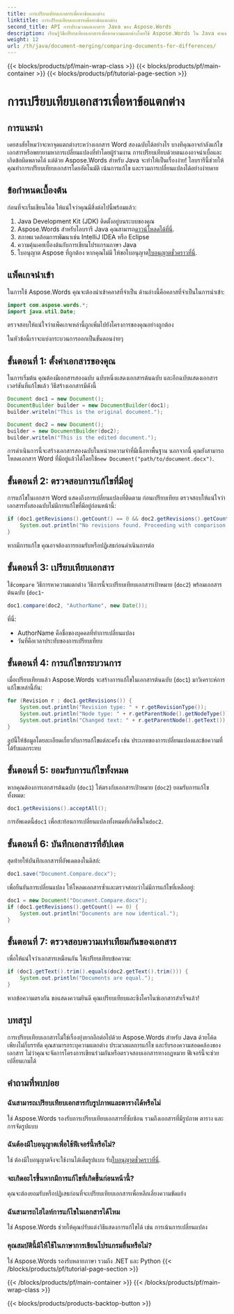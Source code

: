 ```yaml
---
title: การเปรียบเทียบเอกสารเพื่อหาข้อแตกต่าง
linktitle: การเปรียบเทียบเอกสารเพื่อหาข้อแตกต่าง
second_title: API การประมวลผลเอกสาร Java ของ Aspose.Words
description: เรียนรู้วิธีเปรียบเทียบเอกสารเพื่อหาความแตกต่างโดยใช้ Aspose.Words ใน Java คำแนะนำทีละขั้นตอนของเราจะช่วยให้การจัดการเอกสารมีความแม่นยำ
weight: 12
url: /th/java/document-merging/comparing-documents-for-differences/
---
```


{{< blocks/products/pf/main-wrap-class >}}
{{< blocks/products/pf/main-container >}}
{{< blocks/products/pf/tutorial-page-section >}}

# การเปรียบเทียบเอกสารเพื่อหาข้อแตกต่าง

## การแนะนำ

เคยสงสัยไหมว่าจะหาจุดแตกต่างระหว่างเอกสาร Word สองฉบับได้อย่างไร บางทีคุณอาจกำลังแก้ไขเอกสารหรือพยายามหาการเปลี่ยนแปลงที่ทำโดยผู้ร่วมงาน การเปรียบเทียบด้วยตนเองอาจน่าเบื่อและเกิดข้อผิดพลาดได้ แต่ด้วย Aspose.Words สำหรับ Java จะทำให้เป็นเรื่องง่าย! ไลบรารีนี้ช่วยให้คุณทำการเปรียบเทียบเอกสารโดยอัตโนมัติ เน้นการแก้ไข และรวมการเปลี่ยนแปลงได้อย่างง่ายดาย

## ข้อกำหนดเบื้องต้น

ก่อนที่จะเริ่มเขียนโค้ด ให้แน่ใจว่าคุณมีสิ่งต่อไปนี้พร้อมแล้ว:  
1. Java Development Kit (JDK) ติดตั้งอยู่บนระบบของคุณ  
2.  Aspose.Words สำหรับไลบรารี Java คุณสามารถ[ดาวน์โหลดได้ที่นี่](https://releases.aspose.com/words/java/).  
3. สภาพแวดล้อมการพัฒนาเช่น IntelliJ IDEA หรือ Eclipse  
4. ความคุ้นเคยเบื้องต้นกับการเขียนโปรแกรมภาษา Java  
5.  ใบอนุญาต Aspose ที่ถูกต้อง หากคุณไม่มี ให้ขอใบอนุญาต[ใบอนุญาตชั่วคราวที่นี่](https://purchase.aspose.com/temporary-license/).

## แพ็คเกจนำเข้า

ในการใช้ Aspose.Words คุณจะต้องนำเข้าคลาสที่จำเป็น ด้านล่างนี้คือคลาสที่จำเป็นในการนำเข้า:

```java
import com.aspose.words.*;
import java.util.Date;
```

ตรวจสอบให้แน่ใจว่าแพ็คเกจเหล่านี้ถูกเพิ่มไปยังโครงการของคุณอย่างถูกต้อง


ในหัวข้อนี้เราจะแบ่งกระบวนการออกเป็นขั้นตอนง่ายๆ


## ขั้นตอนที่ 1: ตั้งค่าเอกสารของคุณ

ในการเริ่มต้น คุณต้องมีเอกสารสองฉบับ ฉบับหนึ่งแสดงเอกสารต้นฉบับ และอีกฉบับแสดงเอกสารเวอร์ชันที่แก้ไขแล้ว วิธีสร้างเอกสารมีดังนี้

```java
Document doc1 = new Document();
DocumentBuilder builder = new DocumentBuilder(doc1);
builder.writeln("This is the original document.");

Document doc2 = new Document();
builder = new DocumentBuilder(doc2);
builder.writeln("This is the edited document.");
```

 การดำเนินการนี้จะสร้างเอกสารสองฉบับในหน่วยความจำที่มีเนื้อหาพื้นฐาน นอกจากนี้ คุณยังสามารถโหลดเอกสาร Word ที่มีอยู่แล้วได้โดยใช้`new Document("path/to/document.docx")`.


## ขั้นตอนที่ 2: ตรวจสอบการแก้ไขที่มีอยู่

การแก้ไขในเอกสาร Word แสดงถึงการเปลี่ยนแปลงที่ติดตาม ก่อนเปรียบเทียบ ตรวจสอบให้แน่ใจว่าเอกสารทั้งสองฉบับไม่มีการแก้ไขที่มีอยู่ก่อนหน้านี้:

```java
if (doc1.getRevisions().getCount() == 0 && doc2.getRevisions().getCount() == 0) {
    System.out.println("No revisions found. Proceeding with comparison...");
}
```

หากมีการแก้ไข คุณอาจต้องการยอมรับหรือปฏิเสธก่อนดำเนินการต่อ


## ขั้นตอนที่ 3: เปรียบเทียบเอกสาร

 ใช้`compare` วิธีการหาความแตกต่าง วิธีการนี้จะเปรียบเทียบเอกสารเป้าหมาย (`doc2`) พร้อมเอกสารต้นฉบับ (`doc1`-

```java
doc1.compare(doc2, "AuthorName", new Date());
```

ที่นี่:
- AuthorName คือชื่อของบุคคลที่ทำการเปลี่ยนแปลง
- วันที่คือเวลาประทับของการเปรียบเทียบ


## ขั้นตอนที่ 4: การแก้ไขกระบวนการ

เมื่อเปรียบเทียบแล้ว Aspose.Words จะสร้างการแก้ไขในเอกสารต้นฉบับ (`doc1`) มาวิเคราะห์การแก้ไขเหล่านี้กัน:

```java
for (Revision r : doc1.getRevisions()) {
    System.out.println("Revision type: " + r.getRevisionType());
    System.out.println("Node type: " + r.getParentNode().getNodeType());
    System.out.println("Changed text: " + r.getParentNode().getText());
}
```

ลูปนี้ให้ข้อมูลโดยละเอียดเกี่ยวกับการแก้ไขแต่ละครั้ง เช่น ประเภทของการเปลี่ยนแปลงและข้อความที่ได้รับผลกระทบ


## ขั้นตอนที่ 5: ยอมรับการแก้ไขทั้งหมด

หากคุณต้องการเอกสารต้นฉบับ (`doc1`) ให้ตรงกับเอกสารเป้าหมาย (`doc2`) ยอมรับการแก้ไขทั้งหมด:

```java
doc1.getRevisions().acceptAll();
```

 การอัพเดตนี้`doc1` เพื่อสะท้อนการเปลี่ยนแปลงทั้งหมดที่เกิดขึ้นใน`doc2`.


## ขั้นตอนที่ 6: บันทึกเอกสารที่อัปเดต

สุดท้ายให้บันทึกเอกสารที่อัพเดตลงในดิสก์:

```java
doc1.save("Document.Compare.docx");
```

เพื่อยืนยันการเปลี่ยนแปลง ให้โหลดเอกสารซ้ำและตรวจสอบว่าไม่มีการแก้ไขที่เหลืออยู่:

```java
doc1 = new Document("Document.Compare.docx");
if (doc1.getRevisions().getCount() == 0) {
    System.out.println("Documents are now identical.");
}
```


## ขั้นตอนที่ 7: ตรวจสอบความเท่าเทียมกันของเอกสาร

เพื่อให้แน่ใจว่าเอกสารเหมือนกัน ให้เปรียบเทียบข้อความ:

```java
if (doc1.getText().trim().equals(doc2.getText().trim())) {
    System.out.println("Documents are equal.");
}
```

หากข้อความตรงกัน ขอแสดงความยินดี คุณเปรียบเทียบและซิงโครไนซ์เอกสารสำเร็จแล้ว!


## บทสรุป

การเปรียบเทียบเอกสารไม่ใช่เรื่องยุ่งยากอีกต่อไปด้วย Aspose.Words สำหรับ Java ด้วยโค้ดเพียงไม่กี่บรรทัด คุณสามารถระบุความแตกต่าง ประมวลผลการแก้ไข และรับรองความสอดคล้องของเอกสาร ไม่ว่าคุณจะจัดการโครงการเขียนร่วมกันหรือตรวจสอบเอกสารทางกฎหมาย ฟีเจอร์นี้จะช่วยเปลี่ยนเกมได้

## คำถามที่พบบ่อย

### ฉันสามารถเปรียบเทียบเอกสารกับรูปภาพและตารางได้หรือไม่  
ใช่ Aspose.Words รองรับการเปรียบเทียบเอกสารที่ซับซ้อน รวมถึงเอกสารที่มีรูปภาพ ตาราง และการจัดรูปแบบ

### ฉันต้องมีใบอนุญาตเพื่อใช้ฟีเจอร์นี้หรือไม่?  
 ใช่ ต้องมีใบอนุญาตจึงจะใช้งานได้เต็มรูปแบบ รับ[ใบอนุญาตชั่วคราวที่นี่](https://purchase.aspose.com/temporary-license/).

### จะเกิดอะไรขึ้นหากมีการแก้ไขที่เกิดขึ้นก่อนหน้านี้?  
คุณจะต้องยอมรับหรือปฏิเสธก่อนที่จะเปรียบเทียบเอกสารเพื่อหลีกเลี่ยงความขัดแย้ง

### ฉันสามารถไฮไลท์การแก้ไขในเอกสารได้ไหม  
ใช่ Aspose.Words ช่วยให้คุณปรับแต่งวิธีแสดงการแก้ไขได้ เช่น การเน้นการเปลี่ยนแปลง

### คุณสมบัตินี้มีให้ใช้ในภาษาการเขียนโปรแกรมอื่นหรือไม่?  
ใช่ Aspose.Words รองรับหลายภาษา รวมถึง .NET และ Python
{{< /blocks/products/pf/tutorial-page-section >}}

{{< /blocks/products/pf/main-container >}}
{{< /blocks/products/pf/main-wrap-class >}}

{{< blocks/products/products-backtop-button >}}
